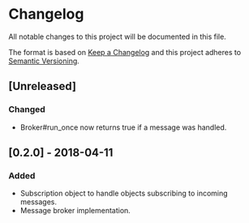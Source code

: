 # Changelog
All notable changes to this project will be documented in this file.

The format is based on [Keep a Changelog](http://keepachangelog.com/en/1.0.0/)
and this project adheres to [Semantic Versioning](http://semver.org/spec/v2.0.0.html).

## [Unreleased]
### Changed
- Broker#run_once now returns true if a message was handled.

## [0.2.0] - 2018-04-11
### Added
- Subscription object to handle objects subscribing to incoming messages.
- Message broker implementation.